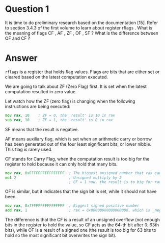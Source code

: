 # Question 1

It is time to do preliminary research based on the documentation [15]. Refer to section 3.4.3
of the first volume to learn about register rflags . What is the meaning of flags CF , AF , ZF , OF , SF ? What is the difference between OF and CF ?


# Answer

`rflags` is a register that holds flag values. Flags are bits that are either set or cleared
based on the latest computation executed. 

We are going to talk about ZF (Zero Flag) first. It is set when the latest computation resulted in zero value. 

Let watch how the ZF (zero flag) is changing when the following instructions are being executed: 


```asm
mov rax, 10    ; ZF = 0, the 'result' is 10 in rax
sub rax, 10    ; ZF = 1, the 'result' is 0 in rax

```

SF means that the result is negative. 

AF means auxiliary flag, which is set when an arithmetic carry or borrow has been generated out of the four least significant bits, or lower nibble. This flag is rarely used.

CF stands for Carry Flag, when the computation result is too big for the register to hold because it can only hold that many bits. 

```asm
mov rax, 0xFFFFFFFFFFFFFFFF  ; The biggest unsigned number that rax can hold
mul 2                        ; Unsigned multiply by 2
                             ; CF = 1 now, the result is to big for rax to hold
```

OF is similar, but it indicates that the sign bit is set, while it should not have been.

```asm
mov rax, 0x7FFFFFFFFFFFFFFF  ; Biggest signed positive number
add rax, 1                   ; rax = 0x80000000000000000, which is _negative_. OF=1
```

The difference is that the CF is a result of an unsigned overflow (not enough bits in the register to hold the value, so CF acts as the 64-th bit after 0..63th bits), while OF is a result of a signed one (the result is too big for 63 bits to hold so the most significant bit overwrites the sign bit).



